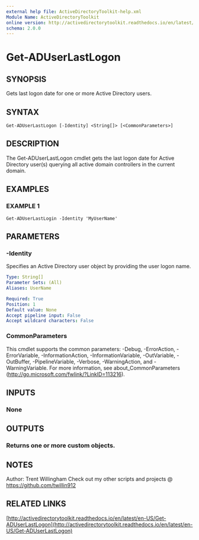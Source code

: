 ```yaml
---
external help file: ActiveDirectoryToolkit-help.xml
Module Name: ActiveDirectoryToolkit
online version: http://activedirectorytoolkit.readthedocs.io/en/latest/en-US/Get-ADUserLastLogon
schema: 2.0.0
---
```


# Get-ADUserLastLogon

## SYNOPSIS
Gets last logon date for one or more Active Directory users.

## SYNTAX

```
Get-ADUserLastLogon [-Identity] <String[]> [<CommonParameters>]
```

## DESCRIPTION
The Get-ADUserLastLogon cmdlet gets the last logon date for Active Directory user(s) querying all active domain controllers in the current domain.

## EXAMPLES

### EXAMPLE 1
```
Get-ADUserLastLogin -Identity 'MyUserName'
```

## PARAMETERS

### -Identity
Specifies an Active Directory user object by providing the user logon name.

```yaml
Type: String[]
Parameter Sets: (All)
Aliases: UserName

Required: True
Position: 1
Default value: None
Accept pipeline input: False
Accept wildcard characters: False
```

### CommonParameters
This cmdlet supports the common parameters: -Debug, -ErrorAction, -ErrorVariable, -InformationAction, -InformationVariable, -OutVariable, -OutBuffer, -PipelineVariable, -Verbose, -WarningAction, and -WarningVariable. For more information, see about_CommonParameters (http://go.microsoft.com/fwlink/?LinkID=113216).

## INPUTS

### None

## OUTPUTS

### Returns one or more custom objects.

## NOTES
Author: Trent Willingham
Check out my other scripts and projects @ https://github.com/twillin912

## RELATED LINKS

[http://activedirectorytoolkit.readthedocs.io/en/latest/en-US/Get-ADUserLastLogon](http://activedirectorytoolkit.readthedocs.io/en/latest/en-US/Get-ADUserLastLogon)

